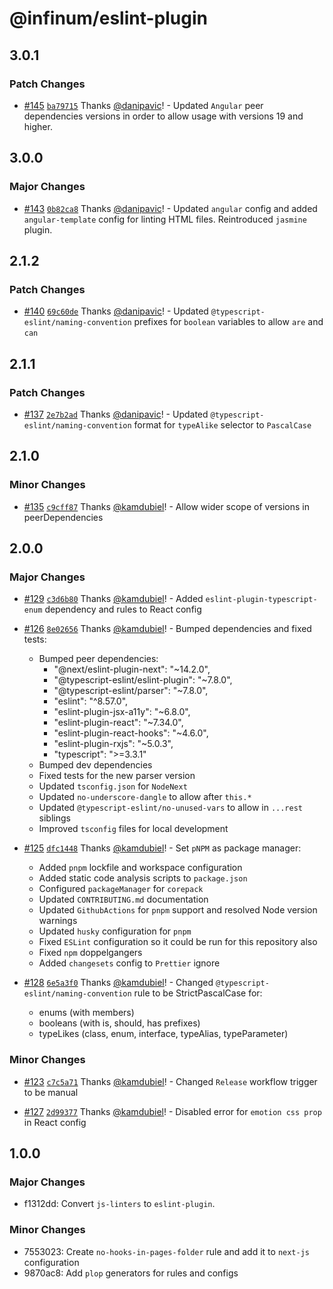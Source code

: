 # @infinum/eslint-plugin

## 3.0.1

### Patch Changes

- [#145](https://github.com/infinum/js-linters/pull/145) [`ba79715`](https://github.com/infinum/js-linters/commit/ba797155bc0eb27bbd49b9a18f13ac1aeacdd908) Thanks [@danipavic](https://github.com/danipavic)! - Updated `Angular` peer dependencies versions in order to allow usage with versions 19 and higher.

## 3.0.0

### Major Changes

- [#143](https://github.com/infinum/js-linters/pull/143) [`0b82ca8`](https://github.com/infinum/js-linters/commit/0b82ca802217d0eb345d15e73b1ba0ae2cbec28e) Thanks [@danipavic](https://github.com/danipavic)! - Updated `angular` config and added `angular-template` config for linting HTML files. Reintroduced `jasmine` plugin.

## 2.1.2

### Patch Changes

- [#140](https://github.com/infinum/js-linters/pull/140) [`69c60de`](https://github.com/infinum/js-linters/commit/69c60de8628060190df68183e361d723c7e435a0) Thanks [@danipavic](https://github.com/danipavic)! - Updated `@typescript-eslint/naming-convention` prefixes for `boolean` variables to allow `are` and `can`

## 2.1.1

### Patch Changes

- [#137](https://github.com/infinum/js-linters/pull/137) [`2e7b2ad`](https://github.com/infinum/js-linters/commit/2e7b2ad016dcf762e40b81e0091c44e56486723b) Thanks [@danipavic](https://github.com/danipavic)! - Updated `@typescript-eslint/naming-convention` format for `typeAlike` selector to `PascalCase`

## 2.1.0

### Minor Changes

- [#135](https://github.com/infinum/js-linters/pull/135) [`c9cff87`](https://github.com/infinum/js-linters/commit/c9cff8706b62d728797776de11434539416a60ac) Thanks [@kamdubiel](https://github.com/kamdubiel)! - Allow wider scope of versions in peerDependencies

## 2.0.0

### Major Changes

- [#129](https://github.com/infinum/js-linters/pull/129) [`c3d6b80`](https://github.com/infinum/js-linters/commit/c3d6b80ab5c1f81eff289c8a37076261a7b26ac8) Thanks [@kamdubiel](https://github.com/kamdubiel)! - Added `eslint-plugin-typescript-enum` dependency and rules to React config

- [#126](https://github.com/infinum/js-linters/pull/126) [`8e02656`](https://github.com/infinum/js-linters/commit/8e02656ed03a657eb8ecc84e7719c389cb9fa35a) Thanks [@kamdubiel](https://github.com/kamdubiel)! - Bumped dependencies and fixed tests:

  - Bumped peer dependencies:
    - "@next/eslint-plugin-next": "~14.2.0",
    - "@typescript-eslint/eslint-plugin": "~7.8.0",
    - "@typescript-eslint/parser": "~7.8.0",
    - "eslint": "^8.57.0",
    - "eslint-plugin-jsx-a11y": "~6.8.0",
    - "eslint-plugin-react": "~7.34.0",
    - "eslint-plugin-react-hooks": "~4.6.0",
    - "eslint-plugin-rxjs": "~5.0.3",
    - "typescript": ">=3.3.1"
  - Bumped dev dependencies
  - Fixed tests for the new parser version
  - Updated `tsconfig.json` for `NodeNext`
  - Updated `no-underscore-dangle` to allow after `this.*`
  - Updated `@typescript-eslint/no-unused-vars` to allow in `...rest` siblings
  - Improved `tsconfig` files for local development

- [#125](https://github.com/infinum/js-linters/pull/125) [`dfc1448`](https://github.com/infinum/js-linters/commit/dfc1448bbcac304e14baf1b3384096abda77c4d5) Thanks [@kamdubiel](https://github.com/kamdubiel)! - Set `pNPM` as package manager:

  - Added `pnpm` lockfile and workspace configuration
  - Added static code analysis scripts to `package.json`
  - Configured `packageManager` for `corepack`
  - Updated `CONTRIBUTING.md` documentation
  - Updated `GithubActions` for `pnpm` support and resolved Node version warnings
  - Updated `husky` configuration for `pnpm`
  - Fixed `ESLint` configuration so it could be run for this repository also
  - Fixed `npm` doppelgangers
  - Added `changesets` config to `Prettier` ignore

- [#128](https://github.com/infinum/js-linters/pull/128) [`6e5a3f0`](https://github.com/infinum/js-linters/commit/6e5a3f0be1ef88777af2c2913971dcc4e5fd8366) Thanks [@kamdubiel](https://github.com/kamdubiel)! - Changed `@typescript-eslint/naming-convention` rule to be StrictPascalCase for:
  - enums (with members)
  - booleans (with is, should, has prefixes)
  - typeLikes (class, enum, interface, typeAlias, typeParameter)

### Minor Changes

- [#123](https://github.com/infinum/js-linters/pull/123) [`c7c5a71`](https://github.com/infinum/js-linters/commit/c7c5a71b3b06dff299de857e6ac8425d801905ad) Thanks [@kamdubiel](https://github.com/kamdubiel)! - Changed `Release` workflow trigger to be manual

- [#127](https://github.com/infinum/js-linters/pull/127) [`2d99377`](https://github.com/infinum/js-linters/commit/2d9937743bc1c55dabca20da26c67b227683b988) Thanks [@kamdubiel](https://github.com/kamdubiel)! - Disabled error for `emotion css prop` in React config

## 1.0.0

### Major Changes

- f1312dd: Convert `js-linters` to `eslint-plugin`.

### Minor Changes

- 7553023: Create `no-hooks-in-pages-folder` rule and add it to `next-js` configuration
- 9870ac8: Add `plop` generators for rules and configs
